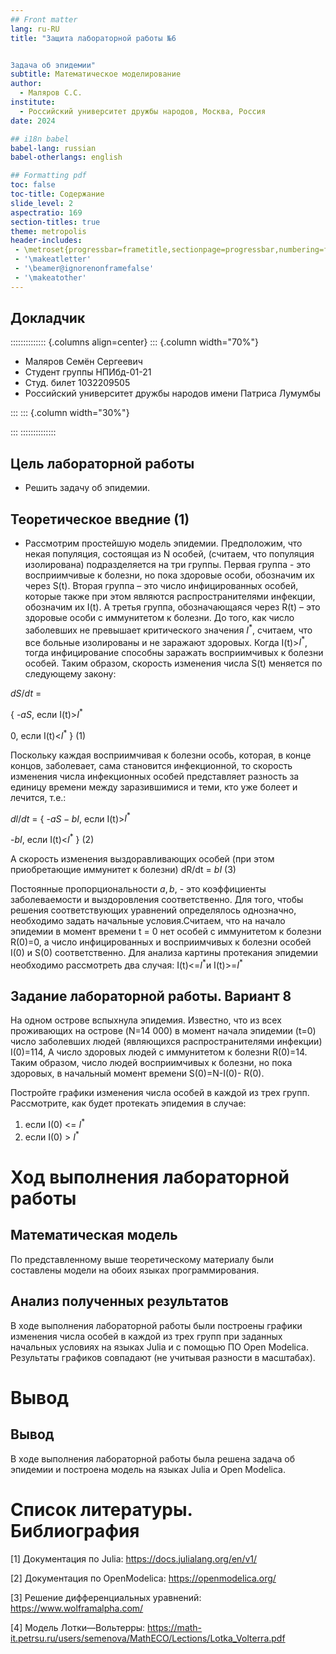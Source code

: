 ```yaml
---
## Front matter
lang: ru-RU
title: "Защита лабораторной работы №6


Задача об эпидемии"
subtitle: Математическое моделирование
author:
  - Маляров С.С.
institute:
  - Российский университет дружбы народов, Москва, Россия
date: 2024

## i18n babel
babel-lang: russian
babel-otherlangs: english

## Formatting pdf
toc: false
toc-title: Содержание
slide_level: 2
aspectratio: 169
section-titles: true
theme: metropolis
header-includes:
 - \metroset{progressbar=frametitle,sectionpage=progressbar,numbering=fraction}
 - '\makeatletter'
 - '\beamer@ignorenonframefalse'
 - '\makeatother'
---
```


## Докладчик

:::::::::::::: {.columns align=center}
::: {.column width="70%"}

  * Маляров Семён Сергеевич
  * Студент группы НПИбд-01-21
  * Студ. билет 1032209505
  * Российский университет дружбы народов имени Патриса Лумумбы

:::
::: {.column width="30%"}


:::
::::::::::::::

## Цель лабораторной работы

- Решить задачу об эпидемии.

## Теоретическое введние (1)

- Рассмотрим простейшую модель эпидемии. Предположим, что некая популяция, состоящая из N особей, (считаем, что популяция изолирована) подразделяется на три группы. Первая группа - это восприимчивые к болезни, но пока здоровые особи, обозначим их через S(t). Вторая группа – это число инфицированных особей, которые также при этом являются распространителями инфекции, обозначим их I(t). А третья группа, обозначающаяся через R(t) – это здоровые особи с иммунитетом к болезни. 
До того, как число заболевших не превышает критического значения $I^*$, считаем, что все больные изолированы и не заражают здоровых. Когда I(t)>$I^*$, тогда инфицирование способны заражать восприимчивых к болезни особей. 
Таким образом, скорость изменения числа S(t) меняется по следующему
закону:

$dS/dt$ = 

{ -$aS$, если I(t)>$I^*$

  0, если I(t)<$I^*$ }
(1)

Поскольку каждая восприимчивая к болезни особь, которая, в конце концов, заболевает, сама становится инфекционной, то скорость изменения числа инфекционных особей представляет разность за единицу времени между
заразившимися и теми, кто уже болеет и лечится, т.е.:

$dl/dt$ = 
{ -$aS - bI$, если I(t)>$I^*$

  -$bI$, если I(t)<$I^*$ }
(2)

А скорость изменения выздоравливающих особей (при этом приобретающие
иммунитет к болезни)
dR/dt = $bI$
(3)

Постоянные пропорциональности $a, b$, - это коэффициенты заболеваемости и выздоровления соответственно.
Для того, чтобы решения соответствующих уравнений определялось
однозначно, необходимо задать начальные условия.Считаем, что на начало
эпидемии в момент времени
t = 0 нет особей с иммунитетом к болезни R(0)=0, а число инфицированных и восприимчивых к болезни особей I(0) и S(0)
соответственно. Для анализа картины протекания эпидемии необходимо
рассмотреть два случая:
I(t)<=$I^*$и I(t)>=$I^*$



## Задание лабораторной работы. Вариант 8

На одном острове вспыхнула эпидемия. Известно, что из всех проживающих на острове (N=14 000) в момент начала эпидемии (t=0) число заболевших людей (являющихся распространителями инфекции) I(0)=114, А число здоровых людей с иммунитетом к болезни R(0)=14. Таким образом, число людей восприимчивых к болезни, но пока здоровых, в начальный момент времени S(0)=N-I(0)- R(0).

Постройте графики изменения числа особей в каждой из трех групп.
Рассмотрите, как будет протекать эпидемия в случае: 
1) если I(0) <= $I^*$
2) если I(0) > $I^*$



# Ход выполнения лабораторной работы

## Математическая модель

По представленному выше теоретическому материалу были составлены модели на обоих языках программирования.



## Анализ полученных результатов

В ходе выполнения лабораторной работы были построены графики изменения числа особей в каждой из трех групп при заданных начальных условиях на языках Julia и с помощью ПО Open Modelica. Результаты графиков совпадают (не учитывая  разности в масштабах).

# Вывод

## Вывод

В ходе выполнения лабораторной работы была решена задача об эпидемии и построена модель на языках Julia и Open Modelica.

# Список литературы. Библиография

[1] Документация по Julia: https://docs.julialang.org/en/v1/

[2] Документация по OpenModelica: https://openmodelica.org/

[3] Решение дифференциальных уравнений: https://www.wolframalpha.com/

[4] Модель Лотки—Вольтерры: https://math-it.petrsu.ru/users/semenova/MathECO/Lections/Lotka_Volterra.pdf
